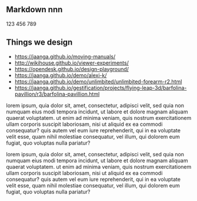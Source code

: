 <h2>Markdown nnn</h2><p>123 456 789</p><h2>Things we design</h2><ul><li><a href="https://jaanga.github.io/moving-manuals/">https://jaanga.github.io/moving-manuals/</a></li><li><a href="http://wikihouse.github.io/viewer-experiments/">http://wikihouse.github.io/viewer-experiments/</a></li><li><a href="https://opendesk.github.io/design-playground/">https://opendesk.github.io/design-playground/</a></li><li><a href="https://jaanga.github.io/demo/alexi-k/">https://jaanga.github.io/demo/alexi-k/</a></li><li><a href="https://jaanga.github.io/demo/unlimbited/unlimbited-forearm-r2.html">https://jaanga.github.io/demo/unlimbited/unlimbited-forearm-r2.html</a></li><li><a href="https://jaanga.github.io/gestification/projects/flying-leap-3d/barfolina-pavillion/r3/barfolina-pavillion.html">https://jaanga.github.io/gestification/projects/flying-leap-3d/barfolina-pavillion/r3/barfolina-pavillion.html</a></li></ul><p>lorem ipsum, quia dolor sit, amet, consectetur, adipisci velit, sed quia non numquam eius modi tempora incidunt, ut labore et dolore magnam aliquam quaerat voluptatem. ut enim ad minima veniam, quis nostrum exercitationem ullam corporis suscipit laboriosam, nisi ut aliquid ex ea commodi consequatur? quis autem vel eum iure reprehenderit, qui in ea voluptate velit esse, quam nihil molestiae consequatur, vel illum, qui dolorem eum fugiat, quo voluptas nulla pariatur?</p><p>lorem ipsum, quia dolor sit, amet, consectetur, adipisci velit, sed quia non numquam eius modi tempora incidunt, ut labore et dolore magnam aliquam quaerat voluptatem. ut enim ad minima veniam, quis nostrum exercitationem ullam corporis suscipit laboriosam, nisi ut aliquid ex ea commodi consequatur? quis autem vel eum iure reprehenderit, qui in ea voluptate velit esse, quam nihil molestiae consequatur, vel illum, qui dolorem eum fugiat, quo voluptas nulla pariatur?</p>